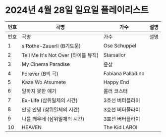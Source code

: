 # 2024년 4월 28일 일요일 플레이리스트

| 번호 | 곡명 | 가수 | 설명 |
|------|------|------|------|
| 번호 | 곡명 | 가수 | 설명 |
| 1 | s'Rothe-Zauerli (B기도문) | Ose Schuppel |  |
| 2 | Tell Me It's Not Over (타이틀 뮤직) | Starsailor |  |
| 3 | My Cinema Paradise | 윤상 |  |
| 4 | Forever (B의 곡) | Fabiana Palladino |  |
| 5 | Kaze Wo Atsumete | Happy End |  |
| 6 | 말하지 못한 얘기 | 롤러 코스터 |  |
| 7 | Ex-Life (삼위일체의 시간) | 3호선 버터플라이 |  |
| 8 | 안녕 안녕 (삼위일체의 시간) | 3호선 버터플라이 |  |
| 9 | 나를 깨우네 (삼위일체의 시간) | 3호선 버터플라이 |  |
| 10 | HEAVEN | The Kid LAROI |  |
